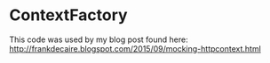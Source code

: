 # ContextFactory

This code was used by my blog post found here: http://frankdecaire.blogspot.com/2015/09/mocking-httpcontext.html
